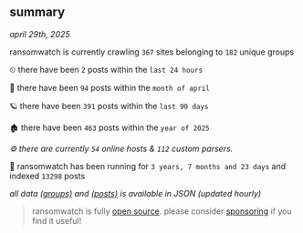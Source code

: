 
## summary
_april 29th, 2025_

ransomwatch is currently crawling `367` sites belonging to `182` unique groups

⏲ there have been `2` posts within the `last 24 hours`

🦈 there have been `94` posts within the `month of april`

🪐 there have been `391` posts within the `last 90 days`

🏚 there have been `463` posts within the `year of 2025`

_⚙️ there are currently `54` online hosts & `112` custom parsers._

🦕 ransomwatch has been running for `3 years, 7 months and 23 days` and indexed `13298` posts

_all data  [(groups)](http://ransomwhat.telemetry.ltd/groups) and [(posts)](http://ransomwhat.telemetry.ltd/posts) is available in JSON (updated hourly)_

> ransomwatch is fully [open source](https://github.com/joshhighet/ransomwatch#ransomwatch--). please consider [sponsoring](https://github.com/sponsors/joshhighet) if you find it useful!
